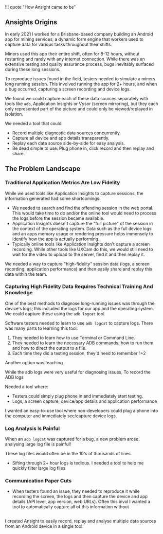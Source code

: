 !!! quote "How Ansight came to be"

## Ansights Origins

In early 2021 I worked for a Brisbane-based company building an Android app for mining services; a dynamic form engine that workers used to capture data for various tasks throughout their shifts.

Miners used this app their entire shift, often for 8-12 hours, without restarting and rarely with any internet connection. While there was an extensive testing and quality assurance process, bugs inevitably surfaced during these long sessions.

To reproduce issues found in the field, testers needed to simulate a miners long running session. This involved running the app for 2+ hours, and when a bug occurred, capturing a screen recording and device logs.

We found we could capture each of these data sources separately with tools like `adb`, Application Insights or Vysor (screen mirroring), but they each only represented part of the picture and could only be viewed/replayed in isolation.

We needed a tool that could:

 * Record multiple diagnostic data sources concurrently.
 * Capture all device and app details transparently.
 * Replay each data source side-by-side for easy analysis.
 * Be dead simple to use: Plug phone in, click record and then replay and share.

## The Problem Landscape

### Traditional Application Metrics Are Low Fidelity

While we used tools like Application Insights to capture sessions, the information generated had some shortcomings:

 * We needed to search and find the offending session in the web portal. This would take time to do and/or the online tool would need to process the logs before the session became available.
 * Application Insights doesn't capture the "full picture" of the session in the context of the operating system. Data such as  the full device logs and an apps memory usage or rendering pressure helps immensely to identify how the app is actually performing.
 * Typically online tools like Application Insights don't capture a screen recording. While other tools like UXCam do this, we would still need to wait for the video to upload to the server, find it and then replay it.

We needed a way to capture "high-fidelity" session data (logs, a screen recording, application performance) and then easily share and replay this data within the team.

### Capturing High Fidelity Data Requires Technical Training And Knowledge

One of the best methods to diagnose long-running issues was through the device's logs; this included the logs for our app and the operating system. We could capture these using the `adb logcat` tool.

Software testers needed to learn to use `adb logcat` to capture logs. There was many parts to learning this tool:

 1. They needed to learn how to use Terminal or Command Line.
 2. They needed to learn the necessary ADB commands, how to run them and how to direct the output to a file.
 3. Each time they did a testing session, they'd need to remember 1+2

Another option was teaching

While the adb logs were very useful for diagnosing issues, To record the ADB logs

Needed a tool where:

 * Testers could simply plug phone in and immediately start testing.
 * Logs, a screen capture, device/app details and application performance

I wanted an easy-to-use tool where non-developers could plug a phone into the computer and immediately see/capture device logs.

### Log Analysis Is Painful

When an `adb logcat` was captured for a bug, a new problem arose: analysing large log file is painful!

These log files would often be in the 10's of thousands of lines

  * Sifting through 2+ hour logs is tedious. I needed a tool to help me quickly filter large log files.

### Communication Paper Cuts

  * When testers found an issue, they needed to reproduce it while recording the screen, the logs and then capture the device and app details (API level, app version, web URLs). Often this invol I wanted a tool to automatically capture all of this information without

##

I created Ansight to easily record, replay and analyse multiple data sources from an Android device in a single tool.
